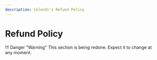 ```yaml
---
description: Celendi's Refund Policy
---
```

# Refund Policy
!!! Danger "Warning"
    This section is being redone. Expect it to change at any moment.